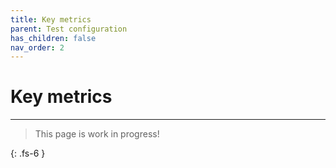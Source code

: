 ```yaml
---
title: Key metrics
parent: Test configuration
has_children: false
nav_order: 2
---
```


# Key metrics

---

> This page is work in progress!

{: .fs-6 }
